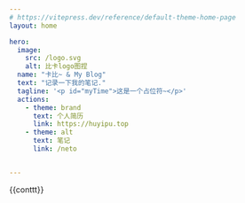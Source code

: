```yaml
---
# https://vitepress.dev/reference/default-theme-home-page
layout: home

hero:
  image:
    src: /logo.svg
    alt: 比卡logo图捏
  name: "卡比~ & My Blog"
  text: "记录一下我的笔记."
  tagline: '<p id="myTime">这是一个占位符~</p>'
  actions:
    - theme: brand
      text: 个人简历
      link: https://huyipu.top
    - theme: alt
      text: 笔记
      link: /neto


---
```


<!-- features:
  - title: Feature A
    icon: 🤖
    details: Lorem ipsum dolor sit amet, consectetur adipiscing elit
  - title: Feature B
    icon: 🚀
    details: Lorem ipsum dolor sit amet, consectetur adipiscing elit
  - title: Feature C
    details: Lorem ipsum dolor sit amet, consectetur adipiscing elit -->

<div>{{conttt}}</div>

<script setup lang="ts">
import {ref,onMounted} from 'vue'
const conttt=ref('这是一个占位符~')

setTimeout(()=>{
  conttt.value='欢迎来到我的博客~'
},2000)
onMounted(()=>{
  setInterval(()=>{
    const date = new Date()
    const year = date.getFullYear()
    const month = date.getMonth() + 1
    const day = date.getDate()
    const hour = date.getHours()
    const minute = date.getMinutes()
    const second = date.getSeconds()
    const time = `${year}年${month}月${day}日 ${hour}时${minute}分${second}秒`
    console.log(document.getElementById('myTime'))
    if(document.getElementById('myTime')) {
      document.getElementById('myTime').innerHTML = time
    }
  },1000)
})
</script>